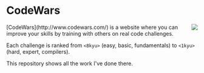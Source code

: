 # CodeWars

<img align="right" src="http://d3l8wp33uu8nxs.cloudfront.net/assets/logos/logo-square-red-big-4e51d3c67160dc4d16ffde19adfcd0fc.png">
[CodeWars](http://www.codewars.com/) is a website where you can improve your skills by training with others on real code challenges.

Each challenge is ranked from `<8kyu>` (easy, basic, fundamentals) to `<1kyu>` (hard, expert, compilers).

This repository shows all the work I've done there.
